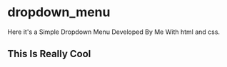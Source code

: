 # dropdown_menu
Here it's a Simple Dropdown Menu Developed By Me With html and css.
## This Is Really Cool
